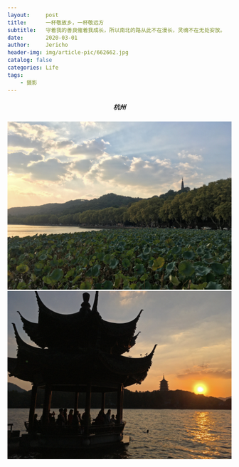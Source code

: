 ```yaml
---
layout:     post
title:      一杯敬故乡，一杯敬远方
subtitle:   守着我的善良催着我成长，所以南北的路从此不在漫长，灵魂不在无处安放。     ——毛不易《消愁》
date:       2020-03-01
author:     Jericho
header-img: img/article-pic/662662.jpg
catalog: false
categories: Life
tags:
    - 摄影
---
```

##### <center>杭州</center>
![](/img/一杯敬故乡，一杯敬远方/IMG_7345.JPG)
![](/img/一杯敬故乡，一杯敬远方/IMG_7362.JPG)